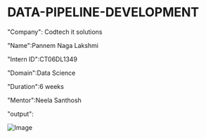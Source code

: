 # DATA-PIPELINE-DEVELOPMENT

"Company": Codtech it solutions

"Name":Pannem Naga Lakshmi

"Intern ID":CT06DL1349

"Domain":Data Science

"Duration":6 weeks

"Mentor":Neela Santhosh

"output":

![Image](https://github.com/user-attachments/assets/2094f7ac-31da-4ed4-8484-2805ff75f505)

